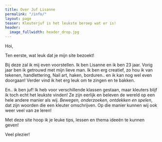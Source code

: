 ```yaml
---
title: Over Juf Lisanne
permalink: "/info/"
layout: page
teaser: Kleuterjuf is het leukste beroep wat er is!
header:
  image_fullwidth: header_drop.jpg
---
```


Hoi, 

Ten eerste, wat leuk dat je mijn site bezoekt!

Bij deze zal ik mij even voorstellen.
Ik ben Lisanne en ik ben 23 jaar. Vorig jaar ben ik getrouwd met mijn lieve man.
Ik ben erg creatief, zo hou ik van tekenen, handlettering, Nail art, haken, borduren.. en ik kan nog wel even doorgaan!
Verder vind ik het erg leuk om te zingen en te bakken.

En.. ik ben juf! Ik heb voor verschillende klassen gestaan, maar kleuters blijf ik toch echt het leukste vinden! 
Ze zijn eerlijk en beleven de wereld op een hele andere manier als wij. *Bewegen, onderzoeken, ontdekken en spelen*, dat zijn woorden die een kleuter omschrijven. 
Op die manier kunnen wij ook weer veel van ze leren! 

Met deze site hoop ik je leuke tips, lessen en thema ideeën te kunnen geven!

Veel plezier!
